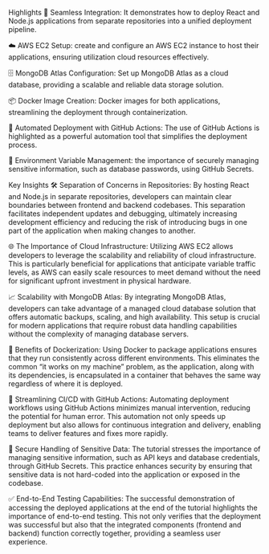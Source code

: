 Highlights
🚀 Seamless Integration: It demonstrates how to deploy React and Node.js applications from separate repositories into a unified deployment pipeline.

☁️ AWS EC2 Setup: create and configure an AWS EC2 instance to host their applications, ensuring utilization cloud resources effectively.

🗄️ MongoDB Atlas Configuration: Set up MongoDB Atlas as a cloud database, providing a scalable and reliable data storage solution.

📦 Docker Image Creation: Docker images for both applications, streamlining the deployment through containerization.

🔄 Automated Deployment with GitHub Actions: The use of GitHub Actions is highlighted as a powerful automation tool that simplifies the deployment process.

🔑 Environment Variable Management: the importance of securely managing sensitive information, such as database passwords, using GitHub Secrets.


Key Insights
🛠️ Separation of Concerns in Repositories: By hosting React and Node.js in separate repositories, developers can maintain clear boundaries between frontend and backend codebases. This separation facilitates independent updates and debugging, ultimately increasing development efficiency and reducing the risk of introducing bugs in one part of the application when making changes to another.

🌐 The Importance of Cloud Infrastructure: Utilizing AWS EC2 allows developers to leverage the scalability and reliability of cloud infrastructure. This is particularly beneficial for applications that anticipate variable traffic levels, as AWS can easily scale resources to meet demand without the need for significant upfront investment in physical hardware.

📈 Scalability with MongoDB Atlas: By integrating MongoDB Atlas, developers can take advantage of a managed cloud database solution that offers automatic backups, scaling, and high availability. This setup is crucial for modern applications that require robust data handling capabilities without the complexity of managing database servers.

🚀 Benefits of Dockerization: Using Docker to package applications ensures that they run consistently across different environments. This eliminates the common “it works on my machine” problem, as the application, along with its dependencies, is encapsulated in a container that behaves the same way regardless of where it is deployed.

🔄 Streamlining CI/CD with GitHub Actions: Automating deployment workflows using GitHub Actions minimizes manual intervention, reducing the potential for human error. This automation not only speeds up deployment but also allows for continuous integration and delivery, enabling teams to deliver features and fixes more rapidly.

🔐 Secure Handling of Sensitive Data: The tutorial stresses the importance of managing sensitive information, such as API keys and database credentials, through GitHub Secrets. This practice enhances security by ensuring that sensitive data is not hard-coded into the application or exposed in the codebase.

✅ End-to-End Testing Capabilities: The successful demonstration of accessing the deployed applications at the end of the tutorial highlights the importance of end-to-end testing. This not only verifies that the deployment was successful but also that the integrated components (frontend and backend) function correctly together, providing a seamless user experience.
